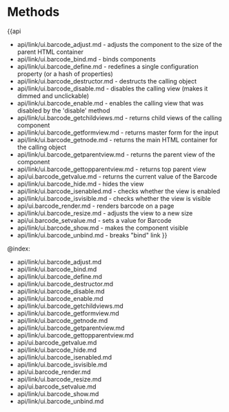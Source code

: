 Methods
=======

{{api
- api/link/ui.barcode_adjust.md - adjusts the component to the size of the parent HTML container
- api/link/ui.barcode_bind.md - binds components
- api/link/ui.barcode_define.md - redefines a single configuration property (or a hash of properties)
- api/link/ui.barcode_destructor.md - destructs the calling object
- api/link/ui.barcode_disable.md - disables the calling view (makes it dimmed and unclickable)
- api/link/ui.barcode_enable.md - enables the calling view that was disabled by the 'disable' method
- api/link/ui.barcode_getchildviews.md - returns child views of the calling component
- api/link/ui.barcode_getformview.md - returns master form for the input
- api/link/ui.barcode_getnode.md - returns the main HTML container for the calling object
- api/link/ui.barcode_getparentview.md - returns the parent view of the component
- api/link/ui.barcode_gettopparentview.md - returns top parent view
- api/ui.barcode_getvalue.md - returns the current value of the Barcode
- api/link/ui.barcode_hide.md - hides the view
- api/link/ui.barcode_isenabled.md - checks whether the view is enabled
- api/link/ui.barcode_isvisible.md - checks whether the view is visible
- api/ui.barcode_render.md - renders barcode on a page
- api/link/ui.barcode_resize.md - adjusts the view to a new size
- api/ui.barcode_setvalue.md - sets a value for Barcode
- api/link/ui.barcode_show.md - makes the component visible
- api/link/ui.barcode_unbind.md - breaks "bind" link
}}

@index:
- api/link/ui.barcode_adjust.md
- api/link/ui.barcode_bind.md
- api/link/ui.barcode_define.md
- api/link/ui.barcode_destructor.md
- api/link/ui.barcode_disable.md
- api/link/ui.barcode_enable.md
- api/link/ui.barcode_getchildviews.md
- api/link/ui.barcode_getformview.md
- api/link/ui.barcode_getnode.md
- api/link/ui.barcode_getparentview.md
- api/link/ui.barcode_gettopparentview.md
- api/ui.barcode_getvalue.md
- api/link/ui.barcode_hide.md
- api/link/ui.barcode_isenabled.md
- api/link/ui.barcode_isvisible.md
- api/ui.barcode_render.md
- api/link/ui.barcode_resize.md
- api/ui.barcode_setvalue.md
- api/link/ui.barcode_show.md
- api/link/ui.barcode_unbind.md


